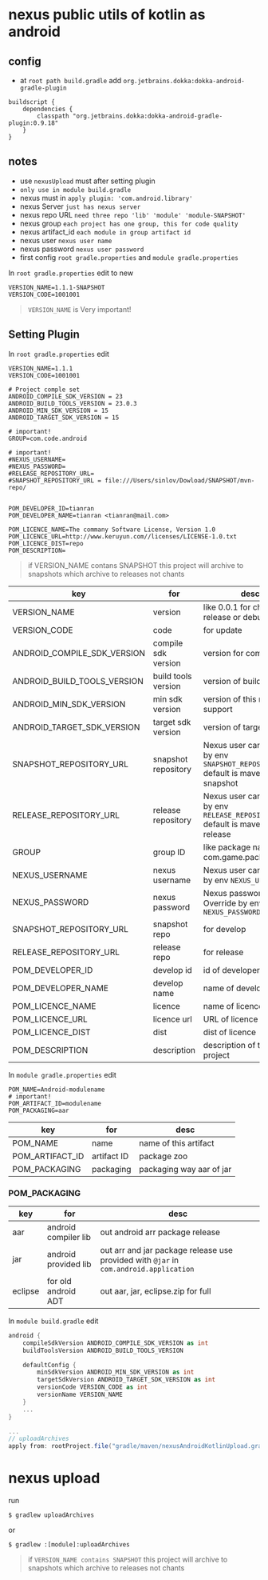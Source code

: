# nexus public utils of kotlin as android

## config

- at `root path build.gradle` add `org.jetbrains.dokka:dokka-android-gradle-plugin`

```gralde
buildscript {
    dependencies {
        classpath "org.jetbrains.dokka:dokka-android-gradle-plugin:0.9.18"
    }
}
```

## notes

- use `nexusUpload` must after setting plugin
- `only use in module build.gradle`
- nexus must in `apply plugin: 'com.android.library'`
- nexus Server `just has nexus server`
- nexus repo URL `need three repo 'lib' 'module' 'module-SNAPSHOT'`
- nexus group `each project has one group, this for code quality`
- nexus artifact_id `each module in group artifact id`
- nexus user `nexus user name`
- nexus password `nexus user password`
- first config `root gradle.properties` and `module gradle.properties`

In `root gradle.properties` edit to new

```properties
VERSION_NAME=1.1.1-SNAPSHOT
VERSION_CODE=1001001
```

> `VERSION_NAME` is Very important!


## Setting Plugin

In `root gradle.properties` edit

```properties
VERSION_NAME=1.1.1
VERSION_CODE=1001001

# Project comple set
ANDROID_COMPILE_SDK_VERSION = 23
ANDROID_BUILD_TOOLS_VERSION = 23.0.3
ANDROID_MIN_SDK_VERSION = 15
ANDROID_TARGET_SDK_VERSION = 15

# important!
GROUP=com.code.android

# important!
#NEXUS_USERNAME=
#NEXUS_PASSWORD=
#RELEASE_REPOSITORY_URL=
#SNAPSHOT_REPOSITORY_URL = file:///Users/sinlov/Dowload/SNAPSHOT/mvn-repo/


POM_DEVELOPER_ID=tianran
POM_DEVELOPER_NAME=tianran <tianran@mail.com>

POM_LICENCE_NAME=The commany Software License, Version 1.0
POM_LICENCE_URL=http://www.keruyun.com//licenses/LICENSE-1.0.txt
POM_LICENCE_DIST=repo
POM_DESCRIPTION=
```


> if VERSION_NAME contans SNAPSHOT this project will archive to snapshots which archive to releases not chants

|key|for|desc|
|---|---|---|
|VERSION_NAME|version|like 0.0.1 for change release or debug|
|VERSION_CODE|code|for update|
|ANDROID_COMPILE_SDK_VERSION|compile sdk version|version for compile|
|ANDROID_BUILD_TOOLS_VERSION|build tools version|version of build tools|
|ANDROID_MIN_SDK_VERSION|min sdk version|version of this module support|
|ANDROID_TARGET_SDK_VERSION|target sdk version|version of target|
|SNAPSHOT_REPOSITORY_URL|snapshot repository| Nexus user can Override by env `SNAPSHOT_REPOSITORY_URL` default is mavenCenter snapshot |
|RELEASE_REPOSITORY_URL|release repository| Nexus user can Override by env `RELEASE_REPOSITORY_URL` default is mavenCenter release |
|GROUP|group ID|like package name com.game.package|
|NEXUS_USERNAME|nexus username|Nexus user can Override by env `NEXUS_USERNAME` |
|NEXUS_PASSWORD|nexus password|Nexus password can Override by env `NEXUS_PASSWORD`|
|SNAPSHOT_REPOSITORY_URL|snapshot repo|for develop|
|RELEASE_REPOSITORY_URL|release repo|for release|
|POM_DEVELOPER_ID|develop id|id of developer|
|POM_DEVELOPER_NAME|develop name|name of developer|
|POM_LICENCE_NAME|licence|name of licence|
|POM_LICENCE_URL|licence url|URL of licence|
|POM_LICENCE_DIST|dist|dist of licence|
|POM_DESCRIPTION|description|description of this project|


In `module gradle.properties` edit

```properties
POM_NAME=Android-modulename
# important!
POM_ARTIFACT_ID=modulename
POM_PACKAGING=aar
```

|key|for|desc|
|---|---|---|
|POM_NAME|name|name of this artifact|
|POM_ARTIFACT_ID|artifact ID|package zoo|
|POM_PACKAGING|packaging|packaging way aar of jar|

### POM_PACKAGING

|key|for|desc|
|---|---|---|
|aar|android compiler lib|out android arr package release|
|jar|android provided lib|out arr and jar package release use provided with `@jar` in `com.android.application`|
|eclipse|for old android ADT|out aar, jar, eclipse.zip for full|

In `module build.gradle` edit


```gradle
android {
    compileSdkVersion ANDROID_COMPILE_SDK_VERSION as int
    buildToolsVersion ANDROID_BUILD_TOOLS_VERSION

    defaultConfig {
        minSdkVersion ANDROID_MIN_SDK_VERSION as int
        targetSdkVersion ANDROID_TARGET_SDK_VERSION as int
        versionCode VERSION_CODE as int
        versionName VERSION_NAME
    }
    ...
}

...
// uploadArchives
apply from: rootProject.file("gradle/maven/nexusAndroidKotlinUpload.gradle")
```

# nexus upload

run

    $ gradlew uploadArchives

or

    $ gradlew :[module]:uploadArchives


> if `VERSION_NAME contains SNAPSHOT` this project will archive to snapshots which archive to releases not chants
